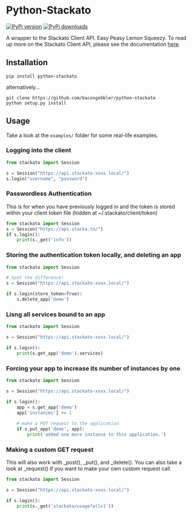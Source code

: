 Python-Stackato
===============

[![PyPi version](https://pypip.in/v/python-stackato/badge.png)](https://crate.io/packages/python-stackato/)
[![PyPi downloads](https://pypip.in/d/python-stackato/badge.png)](https://crate.io/packages/python-stackato/)

A wrapper to the Stackato Client API. Easy Peasy Lemon Squeezy. To read up more on the Stackato Client API, please see the documentation [here](http://docs.stackato.com/api/client.html).

## Installation

    pip install python-stackato

alternatively...

    git clone https://github.com/bacongobbler/python-stackato
    python setup.py install

## Usage

Take a look at the `examples/` folder for some real-life examples.

### Logging into the client

```python
from stackato import Session

s = Session("https://api.stackato-xxxx.local/")
s.login("username", "password")
```

### Passwordless Authentication

This is for when you have previously logged in and the token is stored
within your client token file (hidden at ~/.stackato/client/token)

```python
from stackato import Session
s = Session("https://api.stacka.to/")
if s.login():
    print(s._get('info'))
```

### Storing the authentication token locally, and deleting an app

```python
from stackato import Session

# Spot the difference!
s = Session("https://api.stackato-xxxx.local/")

if s.login(store_token=True):
    s.delete_app('demo')
```

### Lisng all services bound to an app

```python
from stackato import Session

s = Session("https://api.stackato-xxxx.local/")

if s.login():
    print(s.get_app('demo').services)
```

### Forcing your app to increase its number of instances by one

```python
from stackato import Session

s = Session("https://api.stackato-xxxx.local/")

if s.login():
    app = s.get_app('demo')
    app['instances'] += 1
        
    # make a PUT request to the application
    if s.put_app('demo', app):
        print('added one more instance to this application.')
```

### Making a custom GET request

This will also work with _post(), _put(), and _delete(). You can also take a look at _request() if you want to make your own custom request call.

```python
from stackato import Session

s = Session("https://api.stackato-xxxx.local/")

if s.login():
    print(s._get('stackato/usage?all=1'))
```
